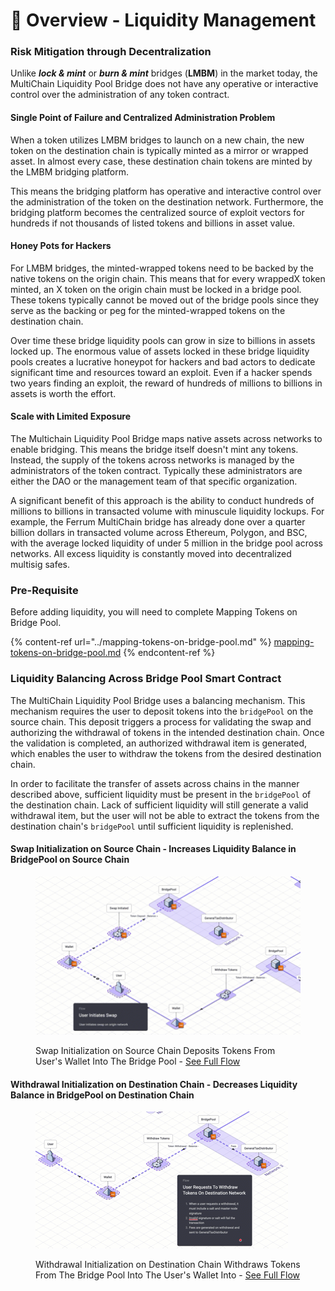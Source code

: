 # 📐 Overview - Liquidity Management

### Risk Mitigation through Decentralization

Unlike _**lock & mint**_ or _**burn & mint**_ bridges (**LMBM**) in the market today, the MultiChain Liquidity Pool Bridge does not have any operative or interactive control over the administration of any token contract.&#x20;

#### Single Point of Failure and Centralized Administration Problem

When a token utilizes LMBM bridges to launch on a new chain, the new token on the destination chain is typically minted as a mirror or wrapped asset. In almost every case, these destination chain tokens are minted by the LMBM bridging platform.&#x20;

This means the bridging platform has operative and interactive control over the administration of the token on the destination network. Furthermore, the bridging platform becomes the centralized source of exploit vectors for hundreds if not thousands of listed tokens and billions in asset value.&#x20;

#### Honey Pots for Hackers

For LMBM bridges, the minted-wrapped tokens need to be backed by the native tokens on the origin chain. This means that for every wrappedX token minted, an X token on the origin chain must be locked in a bridge pool. These tokens typically cannot be moved out of the bridge pools since they serve as the backing or peg for the minted-wrapped tokens on the destination chain.&#x20;

Over time these bridge liquidity pools can grow in size to billions in assets locked up. The enormous value of assets locked in these bridge liquidity pools creates a lucrative honeypot for hackers and bad actors to dedicate significant time and resources toward an exploit. Even if a hacker spends two years finding an exploit, the reward of hundreds of millions to billions in assets is worth the effort.&#x20;

#### Scale with Limited Exposure

The Multichain Liquidity Pool Bridge maps native assets across networks to enable bridging. This means the bridge itself doesn't mint any tokens. Instead, the supply of the tokens across networks is managed by the administrators of the token contract. Typically these administrators are either the DAO or the management team of that specific organization.

A significant benefit of this approach is the ability to conduct hundreds of millions to billions in transacted volume with minuscule liquidity lockups. For example, the Ferrum MultiChain bridge has already done over a quarter billion dollars in transacted volume across Ethereum, Polygon, and BSC, with the average locked liquidity of under 5 million in the bridge pool across networks. All excess liquidity is constantly moved into decentralized multisig safes.

### Pre-Requisite

Before adding liquidity, you will need to complete Mapping Tokens on Bridge Pool.&#x20;

{% content-ref url="../mapping-tokens-on-bridge-pool.md" %}
[mapping-tokens-on-bridge-pool.md](../mapping-tokens-on-bridge-pool.md)
{% endcontent-ref %}

### Liquidity Balancing Across Bridge Pool Smart Contract

The MultiChain Liquidity Pool Bridge uses a balancing mechanism. This mechanism requires the user to deposit tokens into the `bridgePool` on the source chain. This deposit triggers a process for validating the swap and authorizing the withdrawal of tokens in the intended destination chain. Once the validation is completed, an authorized withdrawal item is generated, which enables the user to withdraw the tokens from the desired destination chain.&#x20;

In order to facilitate the transfer of assets across chains in the manner described above, sufficient liquidity must be present in the `bridgePool` of the destination chain. Lack of sufficient liquidity will still generate a valid withdrawal item, but the user will not be able to extract the tokens from the destination chain's `bridgePool` until sufficient liquidity is replenished.

#### Swap Initialization on Source Chain - Increases Liquidity Balance in BridgePool on Source Chain

<figure><img src="../../../../../.gitbook/assets/MultiChain Bridge Swap - Token Deposit - BridgePool.gif" alt=""><figcaption><p>Swap Initialization on Source Chain Deposits Tokens From User's Wallet Into The Bridge Pool - <a href="https://isoflow.io/app/project/ckzr24q3hm0ch0838p1gpdz0k">See Full Flow</a></p></figcaption></figure>

#### Withdrawal Initialization on Destination Chain - Decreases Liquidity Balance in BridgePool on Destination Chain

<figure><img src="../../../../../.gitbook/assets/MultiChain Bridge Withdrawal - Token Withdrawal - BridgePool.gif" alt=""><figcaption><p>Withdrawal Initialization on Destination Chain Withdraws Tokens From The Bridge Pool Into The User's Wallet Into - <a href="https://isoflow.io/app/project/ckzr24q3hm0ch0838p1gpdz0k">See Full Flow</a></p></figcaption></figure>
